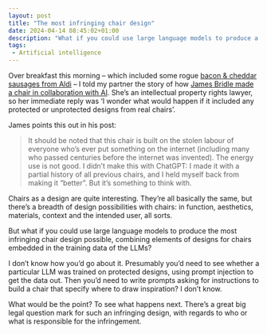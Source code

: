 ```yaml
---
layout: post
title: "The most infringing chair design"
date: 2024-04-14 08:45:02+01:00
description: "What if you could use large language models to produce a big legal question mark?"
tags:
 - Artificial intelligence
---
```


Over breakfast this morning – which included some rogue [bacon & cheddar sausages from Aldi](https://groceries.aldi.co.uk/en-GB/p-specially-selected-vintage-cheddar-bacon-pork-sausages-400g6-pack/4088600568140) – I told my partner the story of how [James Bridle made a chair in collaboration with AI](http://booktwo.org/notebook/ai-chair-1-0/). She’s an intellectual property rights lawyer, so her immediate reply was ‘I wonder what would happen if it included any protected or unprotected designs from real chairs’.

James points this out in his post:

> It should be noted that this chair is built on the stolen labour of everyone who’s ever put something on the internet (including many who passed centuries before the internet was invented). The energy use is not good. I didn’t make this with ChatGPT: I made it with a partial history of all previous chairs, and I held myself back from making it “better”. But it’s something to think with.

Chairs as a design are quite interesting. They’re all basically the same, but there’s a breadth of design possibilities with chairs: in function, aesthetics, materials, context and the intended user, all sorts. 

But what if you could use large language models to produce the most infringing chair design possible, combining elements of designs for chairs embedded in the training data of the LLMs? 

I don’t know how you’d go about it. Presumably you’d need to see whether a particular LLM was trained on protected designs, using prompt injection to get the data out. Then you’d need to write prompts asking for instructions to build a chair that specify where to draw inspiration? I don’t know. 

What would be the point? To see what happens next. There’s a great big legal question mark for such an infringing design, with regards to who or what is responsible for the infringement.